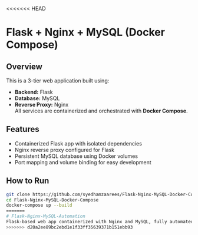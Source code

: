 <<<<<<< HEAD
# Flask + Nginx + MySQL (Docker Compose)

## Overview
This is a 3-tier web application built using:
- **Backend:** Flask
- **Database:** MySQL
- **Reverse Proxy:** Nginx  
All services are containerized and orchestrated with **Docker Compose**.

## Features
- Containerized Flask app with isolated dependencies  
- Nginx reverse proxy configured for Flask  
- Persistent MySQL database using Docker volumes  
- Port mapping and volume binding for easy development  

## How to Run
```bash
git clone https://github.com/syedhamzaarees/Flask-Nginx-MySQL-Docker-Compose.git
cd Flask-Nginx-MySQL-Docker-Compose
docker-compose up --build
=======
# Flask-Nginx-MySQL-Automation
Flask-based web app containerized with Nginx and MySQL, fully automated via Jenkins and GitHub Webhook.
>>>>>>> d20a2ee89bc2ebd1e1f33ff35639371b151ebb93
